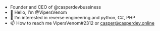 - Founder and CEO of @casperdevbussiness
- 👋 Hello, I’m @VipersVenom
- 👀 I’m interested in reverse engineering and python, C#, PHP
- 📫 How to reach me VipersVenom#2312 or casper@casperdev.online
